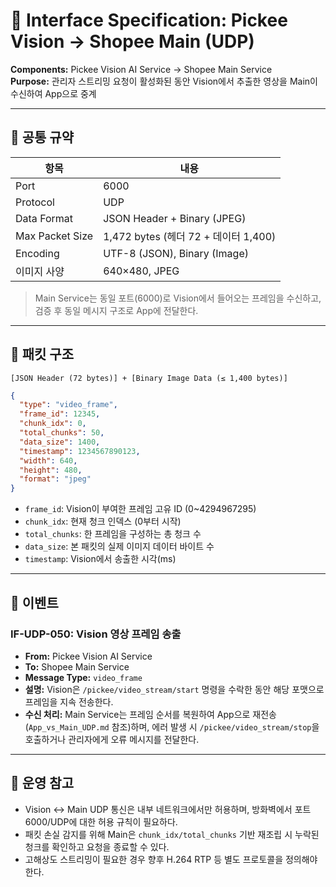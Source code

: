# 📡 Interface Specification: Pickee Vision → Shopee Main (UDP)

**Components:** Pickee Vision AI Service → Shopee Main Service  
**Purpose:** 관리자 스트리밍 요청이 활성화된 동안 Vision에서 추출한 영상을 Main이 수신하여 App으로 중계

---

## 🔹 공통 규약

| 항목 | 내용 |
|---|---|
| Port | 6000 |
| Protocol | UDP |
| Data Format | JSON Header + Binary (JPEG) |
| Max Packet Size | 1,472 bytes (헤더 72 + 데이터 1,400) |
| Encoding | UTF-8 (JSON), Binary (Image) |
| 이미지 사양 | 640×480, JPEG |

> Main Service는 동일 포트(6000)로 Vision에서 들어오는 프레임을 수신하고, 검증 후 동일 메시지 구조로 App에 전달한다.

---

## 🔹 패킷 구조

`[JSON Header (72 bytes)] + [Binary Image Data (≤ 1,400 bytes)]`

```json
{
  "type": "video_frame",
  "frame_id": 12345,
  "chunk_idx": 0,
  "total_chunks": 50,
  "data_size": 1400,
  "timestamp": 1234567890123,
  "width": 640,
  "height": 480,
  "format": "jpeg"
}
```

- `frame_id`: Vision이 부여한 프레임 고유 ID (0~4294967295)
- `chunk_idx`: 현재 청크 인덱스 (0부터 시작)
- `total_chunks`: 한 프레임을 구성하는 총 청크 수
- `data_size`: 본 패킷의 실제 이미지 데이터 바이트 수
- `timestamp`: Vision에서 송출한 시각(ms)

---

## 🔹 이벤트

### IF-UDP-050: Vision 영상 프레임 송출
- **From:** Pickee Vision AI Service  
- **To:** Shopee Main Service  
- **Message Type:** `video_frame`
- **설명:** Vision은 `/pickee/video_stream/start` 명령을 수락한 동안 해당 포맷으로 프레임을 지속 전송한다.
- **수신 처리:** Main Service는 프레임 순서를 복원하여 App으로 재전송(`App_vs_Main_UDP.md` 참조)하며, 에러 발생 시 `/pickee/video_stream/stop`을 호출하거나 관리자에게 오류 메시지를 전달한다.

---

## 🔹 운영 참고
- Vision ↔ Main UDP 통신은 내부 네트워크에서만 허용하며, 방화벽에서 포트 6000/UDP에 대한 허용 규칙이 필요하다.
- 패킷 손실 감지를 위해 Main은 `chunk_idx/total_chunks` 기반 재조립 시 누락된 청크를 확인하고 요청을 종료할 수 있다.
- 고해상도 스트리밍이 필요한 경우 향후 H.264 RTP 등 별도 프로토콜을 정의해야 한다.
